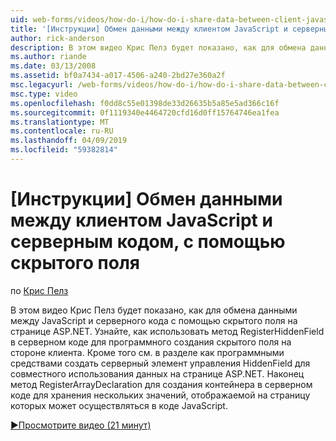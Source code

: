 ```yaml
---
uid: web-forms/videos/how-do-i/how-do-i-share-data-between-client-javascript-and-server-code-using-a-hidden-field
title: '[Инструкции] Обмен данными между клиентом JavaScript и серверным кодом, с помощью скрытого поля | Документация Майкрософт'
author: rick-anderson
description: В этом видео Крис Пелз будет показано, как для обмена данными между JavaScript и серверного кода с помощью скрытого поля на странице ASP.NET. Узнайте, как t...
ms.author: riande
ms.date: 03/13/2008
ms.assetid: bf0a7434-a017-4506-a240-2bd27e360a2f
msc.legacyurl: /web-forms/videos/how-do-i/how-do-i-share-data-between-client-javascript-and-server-code-using-a-hidden-field
msc.type: video
ms.openlocfilehash: f0dd8c55e01398de33d26635b5a85e5ad366c16f
ms.sourcegitcommit: 0f1119340e4464720cfd16d0ff15764746ea1fea
ms.translationtype: MT
ms.contentlocale: ru-RU
ms.lasthandoff: 04/09/2019
ms.locfileid: "59382814"
---
```

# <a name="how-do-i-share-data-between-client-javascript-and-server-code-using-a-hidden-field"></a>[Инструкции] Обмен данными между клиентом JavaScript и серверным кодом, с помощью скрытого поля

по [Крис Пелз](https://twitter.com/chrispels)

В этом видео Крис Пелз будет показано, как для обмена данными между JavaScript и серверного кода с помощью скрытого поля на странице ASP.NET. Узнайте, как использовать метод RegisterHiddenField в серверном коде для программного создания скрытого поля на стороне клиента. Кроме того см. в разделе как программными средствами создать серверный элемент управления HiddenField для совместного использования данных на странице ASP.NET. Наконец метод RegisterArrayDeclaration для создания контейнера в серверном коде для хранения нескольких значений, отображаемой на страницу которых может осуществляться в коде JavaScript.

[&#9654;Просмотрите видео (21 минут)](https://channel9.msdn.com/Blogs/ASP-NET-Site-Videos/how-do-i-share-data-between-client-javascript-and-server-code-using-a-hidden-field)

